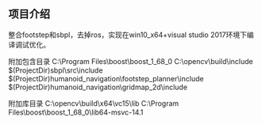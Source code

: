 ## 项目介绍
整合footstep和sbpl，去掉ros，实现在win10_x64+visual studio 2017环境下编译调试优化。


附加包含目录
C:\Program Files\boost\boost_1_68_0
C:\opencv\build\include
$(ProjectDir)sbpl\src\include
$(ProjectDir)humanoid_navigation\footstep_planner\include
$(ProjectDir)humanoid_navigation\gridmap_2d\include


附加库目录
C:\opencv\build\x64\vc15\lib
C:\Program Files\boost\boost_1_68_0\lib64-msvc-14.1

